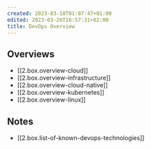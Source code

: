 ```yaml
---
created: 2023-03-18T01:07:47+01:00
edited: 2023-03-26T16:57:31+02:00
title: DevOps Overview
---
```


## Overviews

- [[2.box.overview-cloud]]
- [[2.box.overview-infrastructure]]
- [[2.box.overview-cloud-native]]
- [[2.box.overview-kubernetes]]
- [[2.box.overview-linux]]

## Notes

- [[2.box.list-of-known-devops-technologies]]
